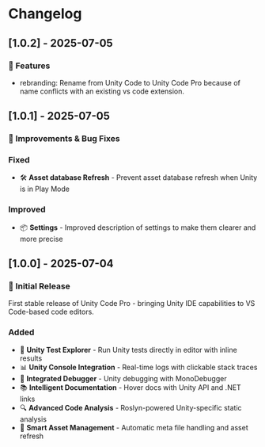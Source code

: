 # Changelog

## [1.0.2] - 2025-07-05

### 🚀 Features

-  rebranding: Rename from Unity Code to Unity Code Pro because of name conflicts with an existing vs code extension.

## [1.0.1] - 2025-07-05

### 🔧 Improvements & Bug Fixes

### Fixed
- 🛠️ **Asset database Refresh** - Prevent asset database refresh when Unity is in Play Mode

### Improved
- 📦 **Settings** - Improved description of settings to make them clearer and more precise

## [1.0.0] - 2025-07-04

### 🎉 Initial Release

First stable release of Unity Code Pro - bringing Unity IDE capabilities to VS Code-based code editors.

### Added
- 🧪 **Unity Test Explorer** - Run Unity tests directly in editor with inline results
- 📊 **Unity Console Integration** - Real-time logs with clickable stack traces
- 🐛 **Integrated Debugger** - Unity debugging with MonoDebugger
- 📚 **Intelligent Documentation** - Hover docs with Unity API and .NET links
- 🔍 **Advanced Code Analysis** - Roslyn-powered Unity-specific static analysis
- 🔄 **Smart Asset Management** - Automatic meta file handling and asset refresh
